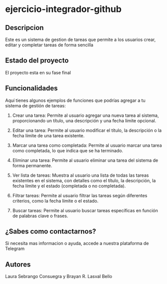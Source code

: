 # ejercicio-integrador-github

## Descripcion
Este es un sistema de gestion de tareas que permite a los usuarios crear, editar y completar tareas de forma sencilla

## Estado del proyecto
El proyecto esta en su fase final

## Funcionalidades

 Aquí tienes algunos ejemplos de funciones que podrías agregar a tu sistema de gestión de tareas:

1. Crear una tarea: Permite al usuario agregar una nueva tarea al sistema, proporcionando un título, una descripción y una fecha límite opcional.

2. Editar una tarea: Permite al usuario modificar el título, la descripción o la fecha límite de una tarea existente.

3. Marcar una tarea como completada: Permite al usuario marcar una tarea como completada, lo que indica que se ha terminado.

4. Eliminar una tarea: Permite al usuario eliminar una tarea del sistema de forma permanente.

5. Ver lista de tareas: Muestra al usuario una lista de todas las tareas existentes en el sistema, con detalles como el título, la descripción, la fecha límite y el estado (completada o no completada).

6. Filtrar tareas: Permite al usuario filtrar las tareas según diferentes criterios, como la fecha límite o el estado.

7. Buscar tareas: Permite al usuario buscar tareas específicas en función de palabras clave o frases.

## ¿Sabes como contactarnos?
 Si necesita mas informacion o ayuda, accede a nuestra plataforma de Telegram 



## Autores
Laura Sebrango Consuegra y Brayan R. Lasval Bello
